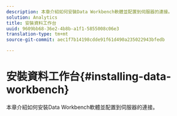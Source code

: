 ```yaml
---
description: 本章介紹如何安裝Data Workbench軟體並配置到伺服器的連接。
solution: Analytics
title: 安裝資料工作台
uuid: 9609bb68-36e2-4b8b-a1f1-5855008c06e3
translation-type: tm+mt
source-git-commit: aec1f7b14198cdde91f61d490a235022943bfedb

---
```



# 安裝資料工作台{#installing-data-workbench}

本章介紹如何安裝Data Workbench軟體並配置到伺服器的連接。

